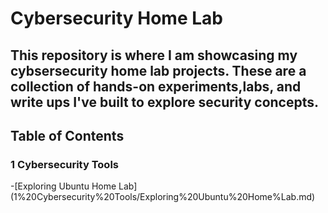 # Cybersecurity Home Lab

This repository is where I am showcasing my cybsersecurity home lab projects. These are a collection of hands-on experiments,labs, and write ups I've built to explore security concepts.
---
## Table of Contents

### 1 Cybersecurity Tools
-[Exploring Ubuntu Home Lab] (1%20Cybersecurity%20Tools/Exploring%20Ubuntu%20Home%Lab.md)